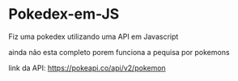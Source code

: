 # Pokedex-em-JS
Fiz uma pokedex utilizando uma API em Javascript

ainda não esta completo porem funciona a pequisa por pokemons

link da API: https://pokeapi.co/api/v2/pokemon
